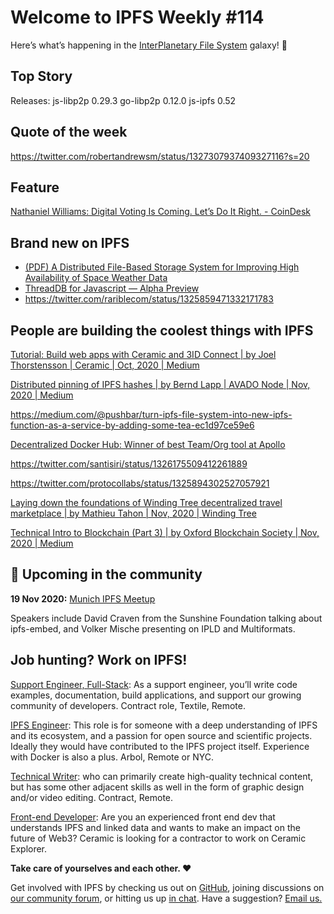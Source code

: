 # Welcome to IPFS Weekly #114

Here’s what’s happening in the [InterPlanetary File System](https://ipfs.io/) galaxy! 🚀

## Top Story
Releases:
js-libp2p 0.29.3
go-libp2p 0.12.0
js-ipfs 0.52

## Quote of the week
https://twitter.com/robertandrewsm/status/1327307937409327116?s=20

## Feature
[Nathaniel Williams: Digital Voting Is Coming. Let’s Do It Right. - CoinDesk](https://www.coindesk.com/digital-voting-privacy-blockchain)

## Brand new on IPFS
* [(PDF) A Distributed File-Based Storage System for Improving High Availability of Space Weather Data](https://www.researchgate.net/publication/337450101_A_Distributed_File-Based_Storage_System_for_Improving_High_Availability_of_Space_Weather_Data)
* [ThreadDB for Javascript — Alpha Preview](https://blog.textile.io/threaddb-for-javascript-alpha-preview/)
* https://twitter.com/rariblecom/status/1325859471332171783

## People are building the coolest things with IPFS
[Tutorial: Build web apps with Ceramic and 3ID Connect | by Joel Thorstensson | Ceramic | Oct, 2020 | Medium](https://medium.com/ceramic/tutorial-build-web-apps-with-ceramic-and-3id-connect-bd1353b8876a)

[Distributed pinning of IPFS hashes | by Bernd Lapp | AVADO Node | Nov, 2020 | Medium](https://medium.com/avado-node/distributed-pinning-of-ipfs-hashes-a6a977f980d3)

https://medium.com/@pushbar/turn-ipfs-file-system-into-new-ipfs-function-as-a-service-by-adding-some-tea-ec1d97ce59e6

[Decentralized Docker Hub: Winner of best Team/Org tool at Apollo](https://blog.textile.io/apollo-ddocker-winner/)

https://twitter.com/santisiri/status/1326175509412261889

https://twitter.com/protocollabs/status/1325894302527057921

[Laying down the foundations of Winding Tree decentralized travel marketplace | by Mathieu Tahon | Nov, 2020 | Winding Tree](https://blog.windingtree.com/laying-down-the-foundations-of-winding-tree-decentralized-travel-marketplace-3007ac896f3f)

[Technical Intro to Blockchain (Part 3) | by Oxford Blockchain Society | Nov, 2020 | Medium](https://oxfordblockchain.medium.com/technical-intro-to-blockchain-part-3-68a6dccc429e)

## 📆 Upcoming in the community

**19 Nov 2020:** [Munich IPFS Meetup](https://www.meetup.com/de-DE/Munich-IPFS-User-Group)

Speakers include David Craven from the Sunshine Foundation talking about ipfs-embed, and Volker Mische presenting on IPLD and Multiformats.

## Job hunting? Work on IPFS!

[Support Engineer, Full-Stack](https://textile.breezy.hr/p/b4aada03ce62-support-engineer-full-stack-contractor): As a support engineer, you’ll write code examples, documentation, build applications, and support our growing community of developers. Contract role, Textile, Remote.

[IPFS Engineer](https://authenticjobs.com/job/3315/arbol-inc-ipfs-engineer): This role is for someone with a deep understanding of IPFS and its ecosystem, and a passion for open source and scientific projects. Ideally they would have contributed to the IPFS project itself. Experience with Docker is also a plus. Arbol, Remote or NYC.

[Technical Writer](https://www.notion.so/Hiring-Technical-Writer-bc6a543f6bea40f28c06abfbfd810ea4): who can primarily create high-quality technical content, but has some other adjacent skills as well in the form of graphic design and/or video editing. Contract, Remote.

[Front-end Developer](https://twitter.com/ceramicnetwork/status/1305886402886995968): Are you an experienced front end dev that understands IPFS and linked data and wants to make an impact on the future of Web3? Ceramic is looking for a contractor to work on Ceramic Explorer.

**Take care of yourselves and each other. ❤️**

Get involved with IPFS by checking us out on [GitHub](https://github.com/ipfs), joining discussions on [our community forum](https://discuss.ipfs.io/), or hitting us up [in chat](https://riot.im/app/#/room/#ipfs:matrix.org). Have a suggestion? [Email us.](mailto:newsletter@ipfs.io)
